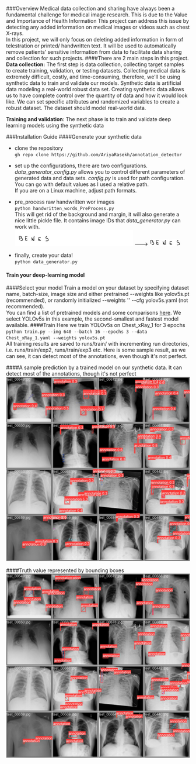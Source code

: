 ###Overview
Medical data collection and sharing have always been a fundamental challenge for medical image research. 
This is due to the Value and Importance of Health Information
This project can address this issue by detecting any added information on medical images or 
videos such as chest X-rays.\
In this project, we will only focus on deleting added information 
in form of telestration or printed/ handwritten text.
It will be used to automatically remove patients’ sensitive information from data to
facilitate data sharing and collection for such projects. 
####There are 2 main steps in this project.
**Data collection:** The first step is data collection, collecting target samples to create training, 
validation, or testing datasets. 
Collecting medical data is extremely difficult, costly, and
time-consuming, therefore, we'll be using synthetic data to train and validate our models.
Synthetic data is artificial data modeling a real-world robust data set. 
Creating synthetic data allows us to have complete control over the quantity of data and how it would look like. 
We can set specific attributes and randomized variables to create a robust dataset. 
The dataset should model real-world data.

**Training and validation**:
The next phase is to train and validate deep learning models using the synthetic data


###Installation Guide
####Generate your synthetic data
- clone the repository\
`gh repo clone https://github.com/AriyaRasekh/annotation_detector`

- set up the configurations, there are two configurations. _data_generator_config.py_ allows you to control 
different parameters of generated data and data sets.
_config.py_ is used for path configuration. You can go with default values as I used a relative path.\
If you are on a Linux machine, adjust path formats.
- pre_process raw handwritten wor images\
`python handwritten_words_PreProcess.py`\
  This will get rid of the background and margin, it will also generate a nice little pickle file.
  It contains image IDs that _data_generator.py_ can work with.\
  ![raw_TRAIN_00003.jpg](raw_TRAIN_00003.jpg) --->
  ![TRAIN_00003.jpg](TRAIN_00003.jpg)
- finally, create your data!\
`python data_generator.py`
#### Train your deep-learning model
####Select your model
Train a model on your dataset by specifying dataset name, batch-size, image size and either pretrained --weights like 
yolov5s.pt (recommended), or randomly initialized --weights '' --cfg yolov5s.yaml (not recommended).\
You can find a list of pretrained models and some comparisons 
[here](https://github.com/ultralytics/yolov5#pretrained-checkpoints). 
We select YOLOv5s in this example, the second-smallest and fastest model available.
####Train 
Here we train YOLOv5s on Chest_xRay_1 for 3 epochs\
`python train.py --img 640 --batch 16 --epochs 3 --data Chest_xRay_1.yaml --weights yolov5s.pt`\
All training results are saved to runs/train/ with incrementing run directories, i.e. runs/train/exp2, runs/train/exp3 etc.
Here is some sample result, as we can see, it can detect most of the annotations, even though it's not perfect.

####A sample prediction by a trained model on our synthetic data. It can detect most of the annotations, though it's not perfect
![val_batch2_pred.jpg](val_batch2_pred.jpg)

####Truth value represented by bounding boxes
![val_batch2_labels.jpg](val_batch2_labels.jpg)
